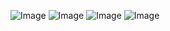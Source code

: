 ![Image](https://raw.githubusercontent.com/irfnrdh/irfnrdh.github.io/master/download/01-brush17/17brush-view.png)
![Image](https://raw.githubusercontent.com/irfnrdh/irfnrdh.github.io/master/download/01-brush17/17brush-view-detail0.png)
![Image](https://raw.githubusercontent.com/irfnrdh/irfnrdh.github.io/master/download/01-brush17/17brush-view-detail1.png)
![Image](https://raw.githubusercontent.com/irfnrdh/irfnrdh.github.io/master/download/01-brush17/17brush-view-detail2.png)
